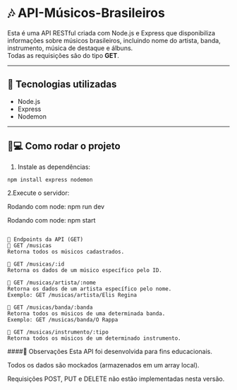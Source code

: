 # 🎶 API-Músicos-Brasileiros

Esta é uma API RESTful criada com Node.js e Express que disponibiliza informações sobre músicos brasileiros, incluindo nome do artista, banda, instrumento, música de destaque e álbuns.  
Todas as requisições são do tipo **GET**.

---

## 🚀 Tecnologias utilizadas

- Node.js  
- Express  
- Nodemon  

---

## 🧑💻 Como rodar o projeto

1. Instale as dependências:
```bash
npm install express nodemon

```
2.Execute o servidor:

Rodando com node:
npm run dev

Rodando com node:
npm start

```

📌 Endpoints da API (GET)
🔹 GET /musicas
Retorna todos os músicos cadastrados.

🔹 GET /musicas/:id
Retorna os dados de um músico específico pelo ID.

🔹 GET /musicas/artista/:nome
Retorna os dados de um artista específico pelo nome.
Exemplo: GET /musicas/artista/Elis Regina

🔹 GET /musicas/banda/:banda
Retorna todos os músicos de uma determinada banda.
Exemplo: GET /musicas/banda/O Rappa

🔹 GET /musicas/instrumento/:tipo
Retorna todos os músicos de um determinado instrumento.

```
####📄 Observações
Esta API foi desenvolvida para fins educacionais.

Todos os dados são mockados (armazenados em um array local).

Requisições POST, PUT e DELETE não estão implementadas nesta versão.
